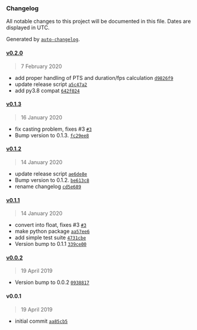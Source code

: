 ### Changelog

All notable changes to this project will be documented in this file. Dates are displayed in UTC.

Generated by [`auto-changelog`](https://github.com/CookPete/auto-changelog).

#### [v0.2.0](https://github.com/slhck/ffmpeg-bitrate-stats/compare/v0.1.3...v0.2.0)

> 7 February 2020

- add proper handling of PTS and duration/fps calculation [`d9826f9`](https://github.com/slhck/ffmpeg-bitrate-stats/commit/d9826f92191d15d3a0187148f104b9cbf0ed49ca)
- update release script [`a5c47a2`](https://github.com/slhck/ffmpeg-bitrate-stats/commit/a5c47a231664b1eb928c95bce1aa3161ac1eba43)
- add py3.8 compat [`642f024`](https://github.com/slhck/ffmpeg-bitrate-stats/commit/642f0242c6fdcbab994d5e0944ef61f3590de33a)

#### [v0.1.3](https://github.com/slhck/ffmpeg-bitrate-stats/compare/v0.1.2...v0.1.3)

> 16 January 2020

- fix casting problem, fixes #3 [`#3`](https://github.com/slhck/ffmpeg-bitrate-stats/issues/3)
- Bump version to 0.1.3. [`fc29ee8`](https://github.com/slhck/ffmpeg-bitrate-stats/commit/fc29ee8d64f3929b794a55354778404b961b57d9)

#### [v0.1.2](https://github.com/slhck/ffmpeg-bitrate-stats/compare/v0.1.1...v0.1.2)

> 14 January 2020

- update release script [`ae6de8e`](https://github.com/slhck/ffmpeg-bitrate-stats/commit/ae6de8e8d395bf31bf0751077ecece2ee138c4c9)
- Bump version to 0.1.2. [`be613c8`](https://github.com/slhck/ffmpeg-bitrate-stats/commit/be613c8e6e60004fedf7efadc2efd60ce1cbdfc3)
- rename changelog [`cd5e689`](https://github.com/slhck/ffmpeg-bitrate-stats/commit/cd5e68923aaf3a8becf177c38b5a06430297ea94)

#### [v0.1.1](https://github.com/slhck/ffmpeg-bitrate-stats/compare/v0.0.2...v0.1.1)

> 14 January 2020

- convert into float, fixes #3 [`#3`](https://github.com/slhck/ffmpeg-bitrate-stats/issues/3)
- make python package [`aa57ee6`](https://github.com/slhck/ffmpeg-bitrate-stats/commit/aa57ee68ab7a2eeb0fa2a39a3cf935be4568cc2c)
- add simple test suite [`4731cbe`](https://github.com/slhck/ffmpeg-bitrate-stats/commit/4731cbe64d05d30750972d61a21058a84f5fc189)
- Version bump to 0.1.1 [`339ce00`](https://github.com/slhck/ffmpeg-bitrate-stats/commit/339ce00ac78cbbb502f2e8038916f5c7db31d536)

#### [v0.0.2](https://github.com/slhck/ffmpeg-bitrate-stats/compare/v0.0.1...v0.0.2)

> 19 April 2019

- Version bump to 0.0.2 [`0938817`](https://github.com/slhck/ffmpeg-bitrate-stats/commit/0938817f9ebda6f23f158117fe1e59bbd72a1741)

#### v0.0.1

> 19 April 2019

- initial commit [`aa85cb5`](https://github.com/slhck/ffmpeg-bitrate-stats/commit/aa85cb5efcfa5fee5c2c399d6a762ed6e99a9422)
